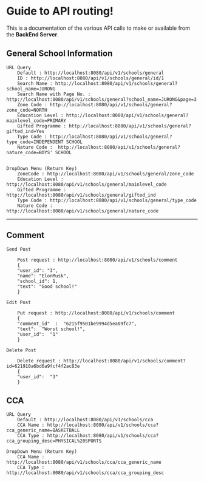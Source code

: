 
  

# Guide to API routing!

  

This is a documentation of the various API calls to make or available from the **BackEnd Server**.

## General School Information

    URL Query
	    Default : http://localhost:8080/api/v1/schools/general
	    ID : http://localhost:8080/api/v1/schools/general/id/1
	    Search Name : http://localhost:8080/api/v1/schools/general?school_name=JURONG
	    Search Name with Page No. : http://localhost:8080/api/v1/schools/general?school_name=JURONG&page=3  
	    Zone Code : http://localhost:8080/api/v1/schools/general?zone_code=NORTH
	    Education Level : http://localhost:8080/api/v1/schools/general?mainlevel_code=PRIMARY
	    Gifted Programme : http://localhost:8080/api/v1/schools/general?gifted_ind=Yes
	    Type Code : http://localhost:8080/api/v1/schools/general?type_code=INDEPENDENT SCHOOL
	    Nature Code :  http://localhost:8080/api/v1/schools/general?nature_code=BOYS' SCHOOL


    DropDown Menu (Return Key)
	    ZoneCode : http://localhost:8080/api/v1/schools/general/zone_code
	    Education Level : http://localhost:8080/api/v1/schools/general/mainlevel_code
	    Gifted Programme : http://localhost:8080/api/v1/schools/general/gifted_ind
	    Type Code : http://localhost:8080/api/v1/schools/general/type_code
	    Nature Code :  http://localhost:8080/api/v1/schools/general/nature_code


---
## Comment

    Send Post
    
        Post request : http://localhost:8080/api/v1/schools/comment
        {
        "user_id": "3", 
        "name": "ElonMusk", 
        "school_id": 1, 
        "text": "Good school!"
        }
    
    Edit Post
    
        Put request : http://localhost:8080/api/v1/schools/comment
        {
        "comment_id"  :  "6215f9501be9994d5ea09fc7",
        "text":  "Worst school!",
        "user_id":  "1"
        }
    
    Delete Post
    
        Delete request : http://localhost:8080/api/v1/schools/comment?id=621910a6bd6a9fcf4f2ac83e
        {
        "user_id":  "3"
        }

## CCA

    URL Query
	    Default : http://localhost:8080/api/v1/schools/cca
	    CCA Name : http://localhost:8080/api/v1/schools/cca?cca_generic_name=BASKETBALL
	    CCA Type : http://localhost:8080/api/v1/schools/cca?cca_grouping_desc=PHYSICAL%20SPORTS
    
    DropDown Menu (Return Key)
	    CCA Name : http://localhost:8080/api/v1/schools/cca/cca_generic_name
	    CCA Type : http://localhost:8080/api/v1/schools/cca/cca_grouping_desc


